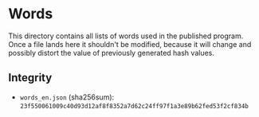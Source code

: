 # Words

This directory contains all lists of words used in the published program. Once a file lands here it shouldn't be modified, because it will change and possibly distort the value of previously generated hash values.

## Integrity

- `words_en.json` (sha256sum): `23f550061009c40d93d12af8f8352a7d62c24ff97f1a3e89b62fed53f2cf834b`
